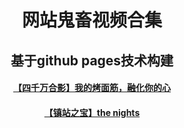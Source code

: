 <html>
 <head>
  </head>
    <body>
      <div style="width:100%;margin:0 auto">
        <p><h1><center>网站鬼畜视频合集</center></h1></p>
           <p><h2><center>基于github pages技术构建</center></h2></p>
             <p><h4><center><a href="4.html“>【哲学】waiting for love</center></h4></p>
             <p><h4><center><a href="5.html“>【四千万合影】我的烤面筋，融化你的心</center></h4></p>
           <p><h4><center><a href="6.html“>【镇站之宝】跟我走吧别害怕</center></h4></p>
         <p><h4><center><a href="7.html“>【镇站之宝】the nights</center></h4></p>
       </div>
   </body>
</html>

       
